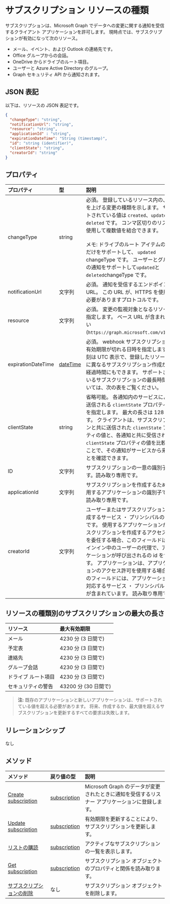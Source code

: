 # <a name="subscription-resource-type"></a>サブスクリプション リソースの種類

サブスクリプションは、Microsoft Graph でデータへの変更に関する通知を受信するクライアント アプリケーションを許可します。 現時点では、サブスクリプションが有効になって次のリソース。

- メール、イベント、および Outlook の連絡先です。
- Office グループからの会話。
- OneDrive からドライブのルート項目。
- ユーザーと Azure Active Directory のグループ。
- Graph セキュリティ API から通知されます。

## <a name="json-representation"></a>JSON 表記

以下は、リソースの JSON 表記です。

<!--{
  "blockType": "resource",
  "optionalProperties": [],
  "baseType": "microsoft.graph.entity",
  "@odata.type": "microsoft.graph.subscription",
  "@odata.annotations": [
    {
      "capabilities": {
        "skippable": false,
        "toppable": false,
        "countable": false,
        "expandable": false,
        "filterable": false,
        "referenceable": false,
        "selectable": false,
        "sortable": false
      }
    }
  ]
}-->

```json
{
  "changeType": "string",
  "notificationUrl": "string",
  "resource": "string",
  "applicationId" : "string",
  "expirationDateTime": "String (timestamp)",
  "id": "string (identifier)",
  "clientState": "string",
  "creatorId": "string"
}
```

## <a name="properties"></a>プロパティ

| プロパティ | 型 | 説明 |
|:---------|:-----|:------------|
| changeType | string | 必須。 登録しているリソース内の、通知を上げる変更の種類を示します。 サポートされている値は `created`、`updated`、`deleted` です。 コンマ区切りのリストを使用して複数値を結合できます。<br><br>メモ: ドライブのルート アイテムの通知だけをサポートして、 `updated` changeType です。 ユーザーとグループの通知をサポートして`updated`と`deleted`changeType です。|
| notificationUrl | 文字列 | 必須。 通知を受信するエンドポイントの URL。 この URL が、HTTPS を使用する必要がありますプロトコルです。 |
| resource | 文字列 | 必須。 変更の監視対象となるリソースを指定します。 ベース URL が含まれていない (`https://graph.microsoft.com/v1.0/`)。 |
| expirationDateTime | [dateTime](https://tools.ietf.org/html/rfc3339) | 必須。 webhook サブスクリプションの有効期限が切れる日時を指定します。 時刻は UTC 表示で、登録したリソースごとに異なるサブスクリプション作成からの経過時間にもできます。  サポートされているサブスクリプションの最長時間については、次の表をご覧ください。 |
| clientState | string | 省略可能。 各通知内のサービスによって送信される `clientState` プロパティの値を指定します。 最大の長さは 128 文字です。 クライアントは、サブスクリプションと共に送信された `clientState` プロパティの値と、各通知と共に受信された `clientState` プロパティの値を比較することで、その通知がサービスから来たことを確認できます。 |
| ID | 文字列 | サブスクリプションの一意の識別子です。読み取り専用です。 |
| applicationId | 文字列 | サブスクリプションを作成するために使用するアプリケーションの識別子です。 読み取り専用です。 |
| creatorId | 文字列 | ユーザーまたはサブスクリプションを作成するサービス ・ プリンシパルの識別子です。 使用するアプリケーションがサブスクリプションを作成するアクセス許可を委任する場合、このフィールドは、サインイン中のユーザーの代理で、アプリケーションが呼び出されるの id を含みます。 アプリケーションは、アプリケーションのアクセス許可を使用する場合、このフィールドには、アプリケーションに対応するサービス ・ プリンシパルの id が含まれています。 読み取り専用です。 |

## <a name="maximum-length-of-subscription-per-resource-type"></a>リソースの種類別のサブスクリプションの最大の長さ

| リソース            | 最大有効期限  |
|:--------------------|:-------------------------|
| メール                | 4230 分 (3 日間で)    |
| 予定表            | 4230 分 (3 日間で)    |
| 連絡先            | 4230 分 (3 日間で)    |
| グループ会話 | 4230 分 (3 日間で)    |
| ドライブ ルート項目    | 4230 分 (3 日間で)    |
| セキュリティの警告     | 43200 分 (30 日間で)  |

> **注:** 既存のアプリケーションと新しいアプリケーションは、サポートされている値を超える必要があります。 将来、作成するか、最大値を超えるサブスクリプションを更新するすべての要求は失敗します。

## <a name="relationships"></a>リレーションシップ

なし

## <a name="methods"></a>メソッド

| メソッド | 戻り値の型 | 説明 |
|:-------|:------------|:------------|
| [Create subscription](../api/subscription_post_subscriptions.md) | [subscription](subscription.md) | Microsoft Graph のデータが変更されたときに通知を受信するリスナー アプリケーションに登録します。 |
| [Update subscription](../api/subscription_update.md) | [subscription](subscription.md) | 有効期限を更新することにより、サブスクリプションを更新します。 |
| [リストの購読](../api/subscription_list.md) | [subscription](subscription.md) | アクティブなサブスクリプションの一覧を表示します。 |
| [Get subscription](../api/subscription_get.md) | [subscription](subscription.md) | サブスクリプション オブジェクトのプロパティと関係を読み取ります。 |
| [サブスクリプションの削除](../api/subscription_delete.md) | なし |サブスクリプション オブジェクトを削除します。 |

<!-- uuid: 8fcb5dbc-d5aa-4681-8e31-b001d5168d79
2015-10-25 14:57:30 UTC -->
<!-- {
  "type": "#page.annotation",
  "description": "subscription resource",
  "keywords": "",
  "section": "documentation",
  "tocPath": ""
}-->
